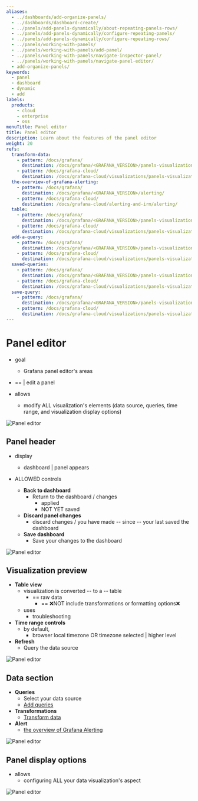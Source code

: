 ```yaml
---
aliases:
  - ../dashboards/add-organize-panels/
  - ../dashboards/dashboard-create/
  - ../panels/add-panels-dynamically/about-repeating-panels-rows/
  - ../panels/add-panels-dynamically/configure-repeating-panels/
  - ../panels/add-panels-dynamically/configure-repeating-rows/
  - ../panels/working-with-panels/
  - ../panels/working-with-panels/add-panel/
  - ../panels/working-with-panels/navigate-inspector-panel/
  - ../panels/working-with-panels/navigate-panel-editor/
  - add-organize-panels/
keywords:
  - panel
  - dashboard
  - dynamic
  - add
labels:
  products:
    - cloud
    - enterprise
    - oss
menuTitle: Panel editor
title: Panel editor
description: Learn about the features of the panel editor
weight: 20
refs:
  transform-data:
    - pattern: /docs/grafana/
      destination: /docs/grafana/<GRAFANA_VERSION>/panels-visualizations/query-transform-data/transform-data/
    - pattern: /docs/grafana-cloud/
      destination: /docs/grafana-cloud/visualizations/panels-visualizations/query-transform-data/transform-data/
  the-overview-of-grafana-alerting:
    - pattern: /docs/grafana/
      destination: /docs/grafana/<GRAFANA_VERSION>/alerting/
    - pattern: /docs/grafana-cloud/
      destination: /docs/grafana-cloud/alerting-and-irm/alerting/
  table:
    - pattern: /docs/grafana/
      destination: /docs/grafana/<GRAFANA_VERSION>/panels-visualizations/visualizations/table/
    - pattern: /docs/grafana-cloud/
      destination: /docs/grafana-cloud/visualizations/panels-visualizations/visualizations/table/
  add-a-query:
    - pattern: /docs/grafana/
      destination: /docs/grafana/<GRAFANA_VERSION>/panels-visualizations/query-transform-data/#add-a-query
    - pattern: /docs/grafana-cloud/
      destination: /docs/grafana-cloud/visualizations/panels-visualizations/query-transform-data/#add-a-query
  saved-queries:
    - pattern: /docs/grafana/
      destination: /docs/grafana/<GRAFANA_VERSION>/panels-visualizations/query-transform-data/#saved-queries
    - pattern: /docs/grafana-cloud/
      destination: /docs/grafana-cloud/visualizations/panels-visualizations/query-transform-data/#saved-queries
  save-query:
    - pattern: /docs/grafana/
      destination: /docs/grafana/<GRAFANA_VERSION>/panels-visualizations/query-transform-data/#save-a-query
    - pattern: /docs/grafana-cloud/
      destination: /docs/grafana-cloud/visualizations/panels-visualizations/query-transform-data/#save-a-query
---
```


# Panel editor

* goal
  * Grafana panel editor's areas

* == | edit a panel
* allows
  * modify ALL visualization's elements (data source, queries, time range, and visualization display options)

![Panel editor](/grafana/media/docs/panels-visualizations/panel-editor.png)

## Panel header

* display
  * dashboard | panel appears

* ALLOWED controls
  - **Back to dashboard**
    - Return to the dashboard / changes
      - applied
      - NOT YET saved
  - **Discard panel changes**
    - discard changes / you have made -- since -- your last saved the dashboard
  - **Save dashboard**
    - Save your changes to the dashboard

![Panel editor](/grafana/media/docs/panels-visualizations/panel-editor-header.png)

## Visualization preview

- **Table view** 
  - visualization is converted -- to a -- table
    - == raw data
      - == ❌NOT include transformations or formatting options❌
  - uses
    - troubleshooting
- **Time range controls** 
  - by default,
    - browser local timezone OR timezone selected | higher level
- **Refresh** 
  - Query the data source

![Panel editor](/grafana/media/docs/panels-visualizations/panel-editor-visualizationPreview.png)

## Data section

- **Queries**
  - Select your data source
  - [Add queries](ref:add-a-query)
- **Transformations** 
  - [Transform data](ref:transform-data)
- **Alert**
  - [the overview of Grafana Alerting](ref:the-overview-of-grafana-alerting)

![Panel editor](/grafana/media/docs/panels-visualizations/panel-editor-dataSection.png)

## Panel display options

* allows
  * configuring ALL your data visualization's aspect 

![Panel editor](/grafana/media/docs/panels-visualizations/panel-editor-displayOptions.png)
